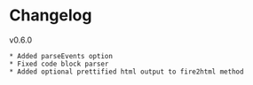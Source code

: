 Changelog
=========

v0.6.0
    
    * Added parseEvents option
    * Fixed code block parser
    * Added optional prettified html output to fire2html method
